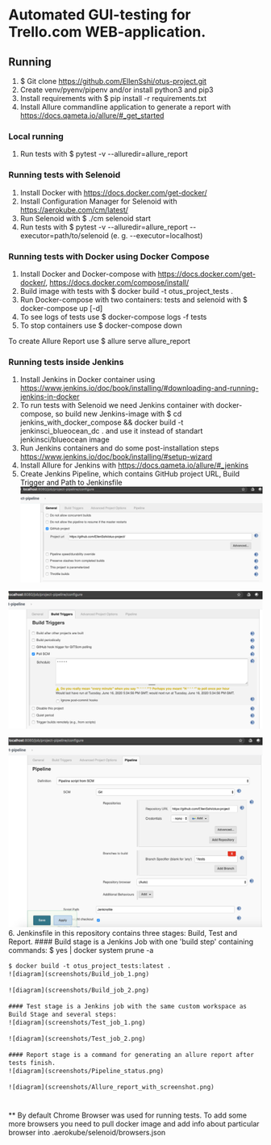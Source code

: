 # Automated GUI-testing for Trello.com WEB-application.

## Running
1. $ Git clone https://github.com/EllenSshi/otus-project.git
2. Create venv/pyenv/pipenv and/or install python3 and pip3
3. Install requirements with $ pip install -r requirements.txt
4. Install Allure commandline application to generate a report with https://docs.qameta.io/allure/#_get_started
### Local running
1. Run tests with $ pytest -v --alluredir=allure_report

### Running tests with Selenoid
1. Install Docker with https://docs.docker.com/get-docker/
2. Install Configuration Manager for Selenoid with https://aerokube.com/cm/latest/
3. Run Selenoid with $ ./cm selenoid start
4. Run tests with $ pytest -v --alluredir=allure_report --executor=path/to/selenoid (e. g. --executor=localhost)

### Running tests with Docker using Docker Compose
1. Install Docker and Docker-compose with https://docs.docker.com/get-docker/, https://docs.docker.com/compose/install/
2. Build image with tests with $ docker build -t otus_project_tests .
3. Run Docker-compose with two containers: tests and selenoid with $ docker-compose up [-d]
4. To see logs of tests use $ docker-compose logs -f tests
5. To stop containers use $ docker-compose down

To create Allure Report use $ allure serve allure_report

### Running tests inside Jenkins
1. Install Jenkins in Docker container using https://www.jenkins.io/doc/book/installing/#downloading-and-running-jenkins-in-docker
2. To run tests with Selenoid we need Jenkins container with docker-compose, so build new Jenkins-image
with $ cd jenkins_with_docker_compose && docker build -t jenkinsci_blueocean_dc . and use it instead of standart jenkinsci/blueocean image
3. Run Jenkins containers and do some post-installation steps https://www.jenkins.io/doc/book/installing/#setup-wizard
4. Install Allure for Jenkins with https://docs.qameta.io/allure/#_jenkins
5. Create Jenkins Pipeline, which contains GitHub project URL, Build Trigger and Path to Jenkinsfile
![diagram](screenshots/Pipeline_1.png)

![diagram](screenshots/Pipeline_2.png)

![diagram](screenshots/Pipeline_3.png)
6. Jenkinsfile in this repository contains three stages: Build, Test and Report.
    #### Build stage is a Jenkins Job with one 'build step' containing commands:
    $ yes | docker system prune -a
    
    $ docker build -t otus_project_tests:latest .
    ![diagram](screenshots/Build_job_1.png)

    ![diagram](screenshots/Build_job_2.png)

    #### Test stage is a Jenkins job with the same custom workspace as Build Stage and several steps:
    ![diagram](screenshots/Test_job_1.png)

    ![diagram](screenshots/Test_job_2.png)
    
    #### Report stage is a command for generating an allure report after tests finish.
    ![diagram](screenshots/Pipeline_status.png)
    
    ![diagram](screenshots/Allure_report_with_screenshot.png)
 

#
** By default Chrome Browser was used for running tests. To add some more browsers you need to pull docker image 
and add info about particular browser into .aerokube/selenoid/browsers.json